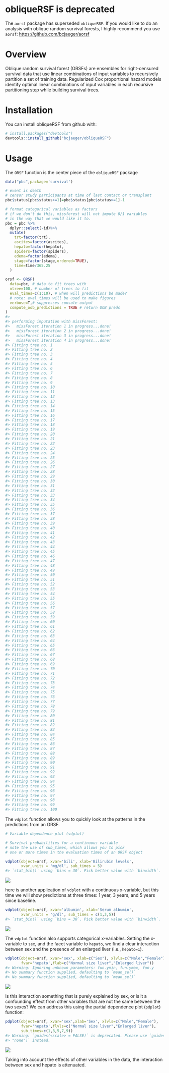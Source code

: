 
<!-- README.md is generated from README.Rmd. Please edit that file -->

# obliqueRSF is deprecated

The `aorsf` package has superseded `obliqueRSF`. If you would like to do
an analysis with oblique random survival forests, I highly recommend you
use `aorsf`: <https://github.com/bcjaeger/aorsf>

# Overview

Oblique random survival forest (ORSFs) are ensembles for right-censured
survival data that use linear combinations of input variables to
recursively partition a set of training data. Regularized Cox
proportional hazard models identify optimal linear combinations of input
variables in each recursive partitioning step while building survival
trees.

# Installation

You can install obliqueRSF from github with:

``` r
# install.packages("devtools")
devtools::install_github("bcjaeger/obliqueRSF")
```

# Usage

The `ORSF` function is the center piece of the `obliqueRSF` package

``` r
data("pbc",package='survival')

# event is death
# censor study participants at time of last contact or transplant
pbc$status[pbc$status>=1]=pbc$status[pbc$status>=1]-1

# format categorical variables as factors
# if we don't do this, missforest will not impute 0/1 variables 
# in the way that we would like it to.
pbc = pbc %>% 
  dplyr::select(-id)%>%
  mutate(
    trt=factor(trt),
    ascites=factor(ascites),
    hepato=factor(hepato),
    spiders=factor(spiders),
    edema=factor(edema),
    stage=factor(stage,ordered=TRUE),
    time=time/365.25
  ) 

orsf <- ORSF(
  data=pbc, # data to fit trees with
  ntree=100, # number of trees to fit
  eval_times=c(1:10), # when will predictions be made?
  # note: eval_times will be used to make figures
  verbose=T,# suppresses console output
  compute_oob_predictions = TRUE # return OOB preds
) 
#> 
#> performing imputation with missForest:
#>   missForest iteration 1 in progress...done!
#>   missForest iteration 2 in progress...done!
#>   missForest iteration 3 in progress...done!
#>   missForest iteration 4 in progress...done!
#> Fitting tree no. 1
#> Fitting tree no. 2
#> Fitting tree no. 3
#> Fitting tree no. 4
#> Fitting tree no. 5
#> Fitting tree no. 6
#> Fitting tree no. 7
#> Fitting tree no. 8
#> Fitting tree no. 9
#> Fitting tree no. 10
#> Fitting tree no. 11
#> Fitting tree no. 12
#> Fitting tree no. 13
#> Fitting tree no. 14
#> Fitting tree no. 15
#> Fitting tree no. 16
#> Fitting tree no. 17
#> Fitting tree no. 18
#> Fitting tree no. 19
#> Fitting tree no. 20
#> Fitting tree no. 21
#> Fitting tree no. 22
#> Fitting tree no. 23
#> Fitting tree no. 24
#> Fitting tree no. 25
#> Fitting tree no. 26
#> Fitting tree no. 27
#> Fitting tree no. 28
#> Fitting tree no. 29
#> Fitting tree no. 30
#> Fitting tree no. 31
#> Fitting tree no. 32
#> Fitting tree no. 33
#> Fitting tree no. 34
#> Fitting tree no. 35
#> Fitting tree no. 36
#> Fitting tree no. 37
#> Fitting tree no. 38
#> Fitting tree no. 39
#> Fitting tree no. 40
#> Fitting tree no. 41
#> Fitting tree no. 42
#> Fitting tree no. 43
#> Fitting tree no. 44
#> Fitting tree no. 45
#> Fitting tree no. 46
#> Fitting tree no. 47
#> Fitting tree no. 48
#> Fitting tree no. 49
#> Fitting tree no. 50
#> Fitting tree no. 51
#> Fitting tree no. 52
#> Fitting tree no. 53
#> Fitting tree no. 54
#> Fitting tree no. 55
#> Fitting tree no. 56
#> Fitting tree no. 57
#> Fitting tree no. 58
#> Fitting tree no. 59
#> Fitting tree no. 60
#> Fitting tree no. 61
#> Fitting tree no. 62
#> Fitting tree no. 63
#> Fitting tree no. 64
#> Fitting tree no. 65
#> Fitting tree no. 66
#> Fitting tree no. 67
#> Fitting tree no. 68
#> Fitting tree no. 69
#> Fitting tree no. 70
#> Fitting tree no. 71
#> Fitting tree no. 72
#> Fitting tree no. 73
#> Fitting tree no. 74
#> Fitting tree no. 75
#> Fitting tree no. 76
#> Fitting tree no. 77
#> Fitting tree no. 78
#> Fitting tree no. 79
#> Fitting tree no. 80
#> Fitting tree no. 81
#> Fitting tree no. 82
#> Fitting tree no. 83
#> Fitting tree no. 84
#> Fitting tree no. 85
#> Fitting tree no. 86
#> Fitting tree no. 87
#> Fitting tree no. 88
#> Fitting tree no. 89
#> Fitting tree no. 90
#> Fitting tree no. 91
#> Fitting tree no. 92
#> Fitting tree no. 93
#> Fitting tree no. 94
#> Fitting tree no. 95
#> Fitting tree no. 96
#> Fitting tree no. 97
#> Fitting tree no. 98
#> Fitting tree no. 99
#> Fitting tree no. 100
```

The `vdplot` function allows you to quickly look at the patterns in the
predictions from an ORSF.

``` r
# Variable dependence plot (vdplot)

# Survival probabilities for a continuous variable
# note the use of sub_times, which allows you to pick
# one or more times in the evaluation times of an ORSF object

vdplot(object=orsf, xvar='bili', xlab='Bilirubin levels', 
       xvar_units = 'mg/dl', sub_times = 5)
#> `stat_bin()` using `bins = 30`. Pick better value with `binwidth`.
```

![](man/figures/vdplot1-1.png)<!-- -->

here is another application of `vdplot` with a continuous x-variable,
but this time we will show predictions at three times: 1 year, 3 years,
and 5 years since baseline.

``` r
vdplot(object=orsf, xvar='albumin', xlab='Serum albumin', 
       xvar_units = 'g/dl', sub_times = c(1,3,5))
#> `stat_bin()` using `bins = 30`. Pick better value with `binwidth`.
```

![](man/figures/vdplot2-1.png)<!-- -->

The `vdplot` function also supports categorical x-variables. Setting the
x-variable to `sex`, and the facet variable to `hepato`, we find a clear
interaction between sex and the presence of an enlarged liver (i.e.,
`hepato=1`).

``` r
vdplot(object=orsf, xvar='sex', xlab=c("Sex"), xlvls=c("Male","Female"),
       fvar='hepato',flab=c("Normal size liver","Enlarged liver"))
#> Warning: Ignoring unknown parameters: fun.ymin, fun.ymax, fun.y
#> No summary function supplied, defaulting to `mean_se()`
#> No summary function supplied, defaulting to `mean_se()`
```

![](man/figures/vdplot3-1.png)<!-- -->

Is this interaction something that is purely explained by sex, or is it
a confounding effect from other variables that are not the same between
the two sexes? We can address this using the partial dependence plot
(`pdplot`) function:

``` r
pdplot(object=orsf, xvar='sex',xlab='Sex', xlvls=c("Male","Female"),
       fvar='hepato',flvls=c("Normal size liver","Enlarged liver"),
       sub_times=c(1,3,5,7,9))
#> Warning: `guides(<scale> = FALSE)` is deprecated. Please use `guides(<scale> =
#> "none")` instead.
```

![](man/figures/pdplot1-1.png)<!-- -->

Taking into account the effects of other variables in the data, the
interaction between sex and hepato is attenuated.
